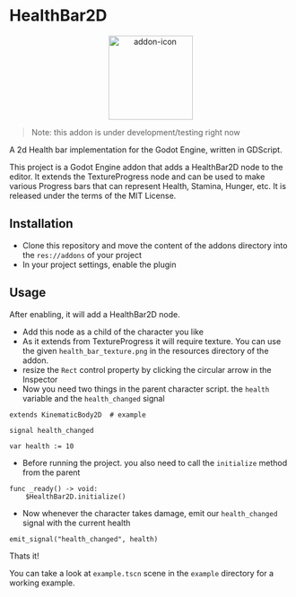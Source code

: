 # HealthBar2D

<p align="center">
  <img height="150px" src="https://user-images.githubusercontent.com/66784253/211215415-80537f1b-c3b8-42ea-90ea-bf20cdafd01e.png" alt="addon-icon"/>
</p>


> Note: this addon is under development/testing right now

A 2d Health bar implementation for the Godot Engine, written in GDScript.

This project is a Godot Engine addon that adds a HealthBar2D node to the editor. It extends the TextureProgress node and can be used to make various Progress bars that can represent Health, Stamina, Hunger, etc. It is released under the terms of the MIT License.

## Installation
- Clone this repository and move the content of the addons directory into the `res://addons` of your project
- In your project settings, enable the plugin

## Usage
After enabling, it will add a HealthBar2D node.
- Add this node as a child of the character you like
- As it extends from TextureProgress it will require texture. You can use the given `health_bar_texture.png` in the resources directory of the addon.
- resize the `Rect` control property by clicking the circular arrow in the Inspector
- Now you need two things in the parent character script. the `health` variable and the `health_changed` signal

```gdscript
extends KinematicBody2D  # example

signal health_changed

var health := 10
```
- Before running the project. you also need to call the `initialize` method from the parent

```gdscript
func _ready() -> void:
    $HealthBar2D.initialize()
```
- Now whenever the character takes damage, emit our `health_changed` signal with the current health

```gdscript
emit_signal("health_changed", health)
```

Thats it!

You can take a look at `example.tscn` scene in the `example` directory for a working example.
